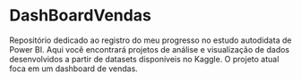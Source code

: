 # DashBoardVendas
Repositório dedicado ao registro do meu progresso no estudo autodidata de Power BI. Aqui você encontrará projetos de análise e visualização de dados desenvolvidos a partir de datasets disponíveis no Kaggle. O projeto atual foca em um dashboard de vendas.
